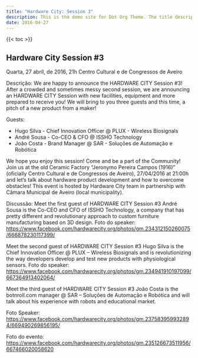 ```yaml
---
title: "Hardware City: Session 3"
description: This is the demo site for Dot Org Theme. The title description and images front matter is required for meta og content.
date: 2016-04-27
---
```


{{< toc >}}

## Hardware City Session #3

Quarta, 27 abril, de 2016, 21h
Centro Cultural e de Congressos de Aveiro

Descrição: We are happy to announce the HARDWARE CITY Session #3!
After a crowded and sometimes messy second session, we are announcing an HARDWARE CITY Session with new facilities, equipment and more prepared to receive you!
We will bring to you three guests and this time, a pitch of a new product from a maker!

Guests:
- Hugo Silva - Chief Innovation Officer @ PLUX - Wireless Biosignals
- André Sousa - Co-CEO & CFO @ ISSHO Technology
- João Costa - Brand Manager @ SAR - Soluções de Automação e Robótica

We hope you enjoy this session! Come and be a part of the Community!
Join us at the old Ceramic Factory “Jeronymo Pereira Campos (1916)” (oficially Centro Cultural e de Congressos de Aveiro), 27/04/2016 at 21:00h and let’s talk about hardware product development and how to overcome obstacles!
This event is hosted by Hardware City team in partnership with Câmara Municipal de Aveiro (local municipality).

Discussão:
Meet the first guest of HARDWARE CITY Session #3
André Sousa is the Co-CEO and CFO of ISSHO Technology, a company that has pretty different and revolutionary approach to custom furniture manufacturing based on 3D design.
Foto do speaker: https://www.facebook.com/hardwarecity.org/photos/gm.234312150260075/666878230117399/

Meet the second guest of HARDWARE CITY Session #3
Hugo Silva is the Chief Innovation Officer @ PLUX – Wireless Biosignals and is revolutionizing the way developers develop and test new products with physiological sensors.
Foto do speaker: https://www.facebook.com/hardwarecity.org/photos/gm.234941910197099/667364913402064/

Meet the third guest of HARDWARE CITY Session #3
João Costa is the botnroll.com manager @ SAR – Soluções de Automação e Robótica and will talk about his experience with robots and educational market.

Foto Speaker: https://www.facebook.com/hardwarecity.org/photos/gm.237583959932894/669490269856195/

Foto do evento: https://www.facebook.com/hardwarecity.org/photos/gm.235126673511956/667466020058620
